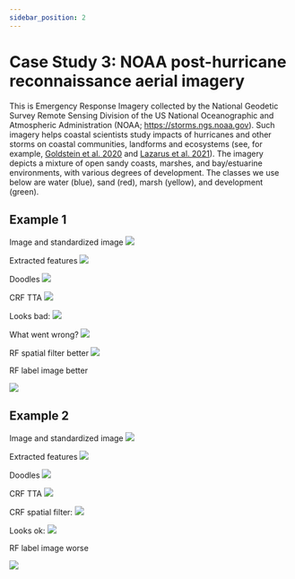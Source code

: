 ```yaml
---
sidebar_position: 2
---
```



# Case Study 3: NOAA post-hurricane reconnaissance aerial imagery

This is Emergency Response Imagery collected by the National Geodetic Survey Remote Sensing Division of the US National Oceanographic and Atmospheric Administration (NOAA; https://storms.ngs.noaa.gov). Such imagery helps coastal scientists study impacts of hurricanes and other storms on coastal communities, landforms and ecosystems (see, for example, [Goldstein et al. 2020](../tutorial-extras/references) and [Lazarus et al. 2021](../tutorial-extras/references)). The imagery depicts a mixture of open sandy coasts, marshes, and bay/estuarine environments, with various degrees of development. The classes we use below are water (blue), sand (red), marsh (yellow), and development (green).

## Example 1

Image and standardized image
![](/img/casestudy2/ex1/filt.png)

Extracted features
![](/img/casestudy2/ex1/feats.png)

Doodles
![](/img/casestudy2/ex1/doodles.png)

<!-- Feature importances
![](/img/casestudy2/ex1/feat_imps.png) -->

CRF TTA
![](/img/casestudy2/ex1/tta.png)

Looks bad:
![](/img/casestudy2/ex1/label.png)

What went wrong?
![](/img/casestudy2/ex1/crf_spatfilt.png)

RF spatial filter better
![](/img/casestudy2/ex1/rf_spatfilt.png)

RF label image better

![](/img/casestudy2/ex1/rf_label.png)



## Example 2

Image and standardized image
![](/img/casestudy2/ex2/filt.png)

Extracted features
![](/img/casestudy2/ex2/feats.png)

Doodles
![](/img/casestudy2/ex2/doodles.png)
<!--
Feature importances
![](/img/casestudy2/ex2/feat_imps.png) -->

CRF TTA
![](/img/casestudy2/ex2/tta.png)

CRF spatial filter:
![](/img/casestudy2/ex2/crf_spatfilt.png)


Looks ok:
![](/img/casestudy2/ex2/label.png)


RF label image worse

![](/img/casestudy2/ex2/rf_label.png)
